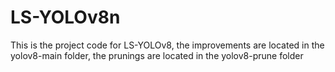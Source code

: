 # LS-YOLOv8n
This is the project code for LS-YOLOv8, the improvements are located in the yolov8-main folder, the prunings are located in the yolov8-prune folder
